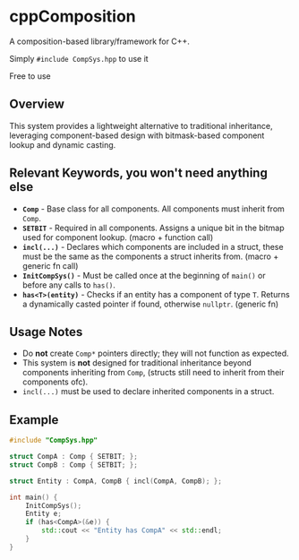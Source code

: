 # cppComposition

A composition-based library/framework for C++.

Simply `#include CompSys.hpp` to use it

Free to use

## Overview
This system provides a lightweight alternative to traditional inheritance, leveraging component-based design with bitmask-based component lookup and dynamic casting.

## Relevant Keywords, you won't need anything else
- **`Comp`** - Base class for all components. All components must inherit from `Comp`.
- **`SETBIT`** - Required in all components. Assigns a unique bit in the bitmap used for component lookup. (macro + function call)
- **`incl(...)`** - Declares which components are included in a struct, these must be the same as the components a struct inherits from. (macro + generic fn call)
- **`InitCompSys()`** - Must be called once at the beginning of `main()` or before any calls to `has()`.
- **`has<T>(entity)`** - Checks if an entity has a component of type `T`. Returns a dynamically casted pointer if found, otherwise `nullptr`. (generic fn)

## Usage Notes
- Do **not** create `Comp*` pointers directly; they will not function as expected.
- This system is **not** designed for traditional inheritance beyond components inheriting from `Comp`, (structs still need to inherit from their components ofc).
- `incl(...)` must be used to declare inherited components in a struct.

## Example
```cpp
#include "CompSys.hpp"

struct CompA : Comp { SETBIT; };
struct CompB : Comp { SETBIT; };

struct Entity : CompA, CompB { incl(CompA, CompB); };

int main() {
    InitCompSys();
    Entity e;
    if (has<CompA>(&e)) {
        std::cout << "Entity has CompA" << std::endl;
    }
}
```

